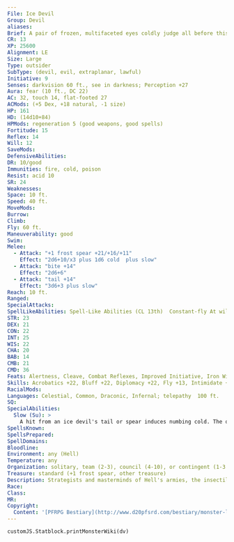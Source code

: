 ```yaml
---
File: Ice Devil
Group: Devil
aliases: 
Brief: A pair of frozen, multifaceted eyes coldly judge all before this towering, insectile monstrosity.
CR: 13
XP: 25600
Alignment: LE
Size: Large
Type: outsider
SubType: (devil, evil, extraplanar, lawful)
Initiative: 9
Senses: darkvision 60 ft., see in darkness; Perception +27
Aura: fear (10 ft., DC 22)
AC: 32, touch 14, flat-footed 27
ACMods: (+5 Dex, +18 natural, -1 size)
HP: 161
HD: (14d10+84)
HPMods: regeneration 5 (good weapons, good spells)
Fortitude: 15
Reflex: 14
Will: 12
SaveMods: 
DefensiveAbilities: 
DR: 10/good
Immunities: fire, cold, poison
Resist: acid 10
SR: 24
Weaknesses: 
Space: 10 ft.
Speed: 40 ft.
MoveMods: 
Burrow: 
Climb: 
Fly: 60 ft.
Maneuverability: good
Swim: 
Melee: 
  - Attack: "+1 frost spear +21/+16/+11"
    Effect: "2d6+10/x3 plus 1d6 cold  plus slow"
  - Attack: "bite +14"
    Effect: "2d6+6"
  - Attack: "tail +14"
    Effect: "3d6+3 plus slow"
Reach: 10 ft.
Ranged: 
SpecialAttacks: 
SpellLikeAbilities: Spell-Like Abilities (CL 13th)  Constant-fly At will-cone of cold (DC 20), ice storm, greater teleport (self plus 50 lbs. of objects only), persistent image (DC 20), wall of ice (DC 19)  1/day-summon (level 4, 2 bone devils, 50%)
STR: 23
DEX: 21
CON: 22
INT: 25
WIS: 22
CHA: 20
BAB: 14
CMB: 21
CMD: 36
Feats: Alertness, Cleave, Combat Reflexes, Improved Initiative, Iron Will, Power Attack, Weapon Focus (spear)
Skills: Acrobatics +22, Bluff +22, Diplomacy +22, Fly +13, Intimidate +19, Knowledge (planes) +24, Knowledge (any three others) +21, Perception +27, Sense Motive +27, Spellcraft +21, Stealth +18, Survival +23
RacialMods: 
Languages: Celestial, Common, Draconic, Infernal; telepathy  100 ft.
SQ: 
SpecialAbilities:
  Slow (Su): >
    A hit from an ice devil's tail or spear induces numbing cold. The opponent must succeed on a DC 23 Fortitude save or be affected as though by a slow spell for 1d6 rounds. This effect comes from the devil in the case of its weapon; it is not a quality possessed by the spear itself.  The save DC is Constitution-based.
SpellsKnown: 
SpellsPrepared: 
SpellDomains: 
Bloodline: 
Environment: any (Hell)
Temperature: any
Organization: solitary, team (2-3), council (4-10), or contingent (1-3 ice devils, 2-6 horned devils, and 1-4 bone devils)
Treasure: standard (+1 frost spear, other treasure)
Description: Strategists and masterminds of Hell's armies, the insectile ice devils possess some of the most cruelly ingenious minds in Asmodeus's legions. It is said that each ice devil-known as gelugons among the ranks of devilkind-bears within its chest a stolen, frozen mortal heart, which allows it to make decisions free of all emotion. Born on the icy layer of Cocytus, Hell's seventh layer, most ice devils migrate to Caina, the eighth layer, where they plot world-damning machinations from courts of freezing steel. Although they are perhaps the most alien and monstrous in appearance of all devils, few breeds are accorded greater respect.  In combat, a gelugon prefers to let its minions engage foes in melee so that it can hang back and appraise the foe's tactics, strengths, and weaknesses. The ice devil supports its minions with its spell-like abilities, always taking care to avoid impacting its minions in the area of effect of its spells-this not from any sense of camaraderie, only a cold and logical truth that its allies can survive longer in a fight if they are not exposed to friendly fire.  Gelugons stand at 12 feet tall, and weigh approximately 700 pounds.
Race: 
Class: 
MR: 
Copyright:
  Content: '[PFRPG Bestiary](http://www.d20pfsrd.com/bestiary/monster-listings/outsiders/devil/ice)'
---
```

```dataviewjs
customJS.Statblock.printMonsterWiki(dv)
```
